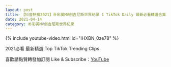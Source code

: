 ```yaml
---
layout: post
title: 【抖音熱搜2021】朴彩英MV创吉尼斯世界纪录 1 TikTok Daily 最新必看精選合集2021 04 14
date: 2021-04-14
category: 朴彩英MV创吉尼斯世界纪录
---
```


{% include youtube-video.html id="IHXBN_0ze78" %}

2021必看 最新精選 Top TikTok Trending Clips

喜歡請點贊轉發加訂閱 Like & Subscribe：[YouTube](https://www.youtube.com/channel/UCAoR7VcanIPd04uEq_GIylA/videos)

